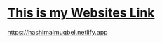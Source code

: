 <a href="https://hashimalmuqbel.netlify.app/"> <H1><br>This is my Websites Link</br></H1> </a>

https://hashimalmuqbel.netlify.app


